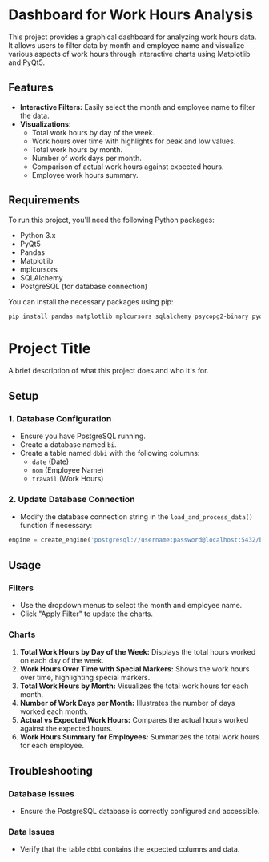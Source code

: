 # Dashboard for Work Hours Analysis

This project provides a graphical dashboard for analyzing work hours data. It allows users to filter data by month and employee name and visualize various aspects of work hours through interactive charts using Matplotlib and PyQt5.

## Features

- **Interactive Filters:** Easily select the month and employee name to filter the data.
- **Visualizations:**
  - Total work hours by day of the week.
  - Work hours over time with highlights for peak and low values.
  - Total work hours by month.
  - Number of work days per month.
  - Comparison of actual work hours against expected hours.
  - Employee work hours summary.

## Requirements

To run this project, you'll need the following Python packages:

- Python 3.x
- PyQt5
- Pandas
- Matplotlib
- mplcursors
- SQLAlchemy
- PostgreSQL (for database connection)

You can install the necessary packages using pip:

```bash
pip install pandas matplotlib mplcursors sqlalchemy psycopg2-binary pyqt5
```

# Project Title

A brief description of what this project does and who it's for.

## Setup

### 1. Database Configuration

- Ensure you have PostgreSQL running.
- Create a database named `bi`.
- Create a table named `dbbi` with the following columns:
  - `date` (Date)
  - `nom` (Employee Name)
  - `travail` (Work Hours)

### 2. Update Database Connection

- Modify the database connection string in the `load_and_process_data()` function if necessary:

```python
engine = create_engine('postgresql://username:password@localhost:5432/bi')
```
## Usage

### Filters

- Use the dropdown menus to select the month and employee name.
- Click "Apply Filter" to update the charts.

### Charts

1. **Total Work Hours by Day of the Week:** Displays the total hours worked on each day of the week.
2. **Work Hours Over Time with Special Markers:** Shows the work hours over time, highlighting special markers.
3. **Total Work Hours by Month:** Visualizes the total work hours for each month.
4. **Number of Work Days per Month:** Illustrates the number of days worked each month.
5. **Actual vs Expected Work Hours:** Compares the actual hours worked against the expected hours.
6. **Work Hours Summary for Employees:** Summarizes the total work hours for each employee.

## Troubleshooting

### Database Issues

- Ensure the PostgreSQL database is correctly configured and accessible.

### Data Issues

- Verify that the table `dbbi` contains the expected columns and data.


